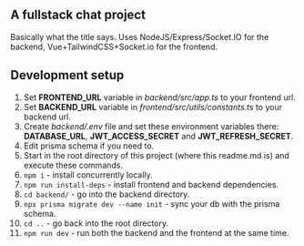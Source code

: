 ## A fullstack chat project

Basically what the title says. Uses NodeJS/Express/Socket.IO for the backend, Vue+TailwindCSS+Socket.io for the frontend.

## Development setup

1. Set **FRONTEND_URL** variable in _backend/src/app.ts_ to your frontend url.
2. Set **BACKEND_URL** variable in _frontend/src/utils/constants.ts_ to your backend url.
3. Create _backend/.env_ file and set these environment variables there: **DATABASE_URL**, **JWT_ACCESS_SECRET** and **JWT_REFRESH_SECRET**.
4. Edit prisma schema if you need to.
5. Start in the root directory of this project (where this readme.md is) and execute these commands.
6. `npm i` - install concurrently locally.
7. `npm run install-deps` - install frontend and backend dependencies.
8. `cd backend/` - go into the backend directory.
9. `npx prisma migrate dev --name init` - sync your db with the prisma schema.
10. `cd ..` - go back into the root directory.
11. `npm run dev` - run both the backend and the frontend at the same time.
